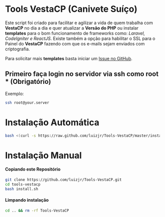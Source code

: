 # Tools VestaCP (Canivete Suíço)

Este script foi criado para facilitar e agilizar a vida de quem trabalha com **VestaCP** no dia a dia e quer atualizar a **Versão do PHP** ou instalar **templates** para o bom funcionamento de frameworks como: *Laravel, CodeIgniter e ReactJS*. Existe também a opção para habilitar o SSL para o Painel do **VestaCP** fazendo com que os e-mails sejam enviados com criptografia.

Para solicitar mais **templates** basta iniciar um [Issue no GitHub](https://github.com/luizjr/Tools-VestaCP/issues/new).

## Primeiro faça login no servidor via ssh como root * (Obrigatório)
Exemplo:

```sh
ssh root@your.server
```

# Instalação Automática

```sh
bash <(curl -s https://raw.github.com/luizjr/Tools-VestaCP/master/install.sh)
```

# Instalação Manual

#### Copiando este Repositório

```sh
git clone https://github.com/luizjr/Tools-VestaCP.git
cd tools-vestacp
bash install.sh
```

#### Limpando instalação

```sh
cd .. && rm -rf Tools-VestaCP
```
